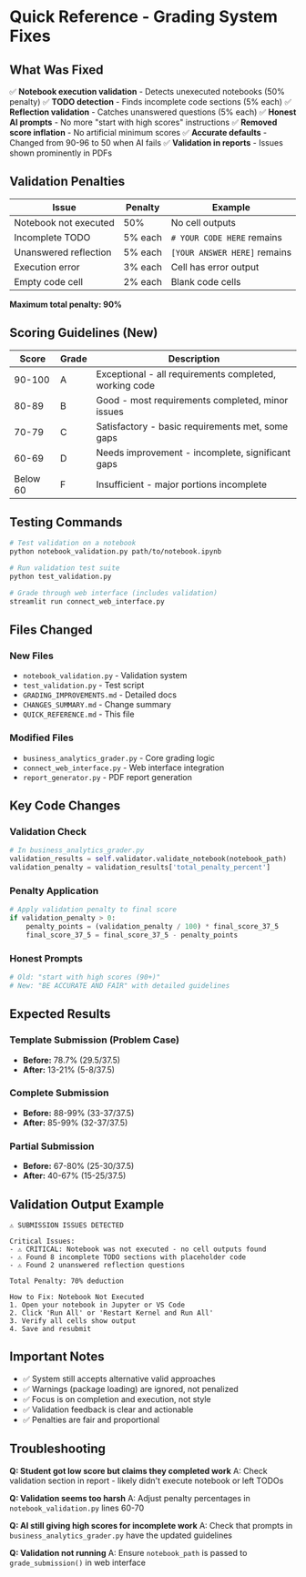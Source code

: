 # Quick Reference - Grading System Fixes

## What Was Fixed

✅ **Notebook execution validation** - Detects unexecuted notebooks (50% penalty)
✅ **TODO detection** - Finds incomplete code sections (5% each)
✅ **Reflection validation** - Catches unanswered questions (5% each)
✅ **Honest AI prompts** - No more "start with high scores" instructions
✅ **Removed score inflation** - No artificial minimum scores
✅ **Accurate defaults** - Changed from 90-96 to 50 when AI fails
✅ **Validation in reports** - Issues shown prominently in PDFs

## Validation Penalties

| Issue | Penalty | Example |
|-------|---------|---------|
| Notebook not executed | 50% | No cell outputs |
| Incomplete TODO | 5% each | `# YOUR CODE HERE` remains |
| Unanswered reflection | 5% each | `[YOUR ANSWER HERE]` remains |
| Execution error | 3% each | Cell has error output |
| Empty code cell | 2% each | Blank code cells |

**Maximum total penalty: 90%**

## Scoring Guidelines (New)

| Score | Grade | Description |
|-------|-------|-------------|
| 90-100 | A | Exceptional - all requirements completed, working code |
| 80-89 | B | Good - most requirements completed, minor issues |
| 70-79 | C | Satisfactory - basic requirements met, some gaps |
| 60-69 | D | Needs improvement - incomplete, significant gaps |
| Below 60 | F | Insufficient - major portions incomplete |

## Testing Commands

```bash
# Test validation on a notebook
python notebook_validation.py path/to/notebook.ipynb

# Run validation test suite
python test_validation.py

# Grade through web interface (includes validation)
streamlit run connect_web_interface.py
```

## Files Changed

### New Files
- `notebook_validation.py` - Validation system
- `test_validation.py` - Test script
- `GRADING_IMPROVEMENTS.md` - Detailed docs
- `CHANGES_SUMMARY.md` - Change summary
- `QUICK_REFERENCE.md` - This file

### Modified Files
- `business_analytics_grader.py` - Core grading logic
- `connect_web_interface.py` - Web interface integration
- `report_generator.py` - PDF report generation

## Key Code Changes

### Validation Check
```python
# In business_analytics_grader.py
validation_results = self.validator.validate_notebook(notebook_path)
validation_penalty = validation_results['total_penalty_percent']
```

### Penalty Application
```python
# Apply validation penalty to final score
if validation_penalty > 0:
    penalty_points = (validation_penalty / 100) * final_score_37_5
    final_score_37_5 = final_score_37_5 - penalty_points
```

### Honest Prompts
```python
# Old: "start with high scores (90+)"
# New: "BE ACCURATE AND FAIR" with detailed guidelines
```

## Expected Results

### Template Submission (Problem Case)
- **Before:** 78.7% (29.5/37.5)
- **After:** 13-21% (5-8/37.5)

### Complete Submission
- **Before:** 88-99% (33-37/37.5)
- **After:** 85-99% (32-37/37.5)

### Partial Submission
- **Before:** 67-80% (25-30/37.5)
- **After:** 40-67% (15-25/37.5)

## Validation Output Example

```
⚠️ SUBMISSION ISSUES DETECTED

Critical Issues:
- ⚠️ CRITICAL: Notebook was not executed - no cell outputs found
- ⚠️ Found 8 incomplete TODO sections with placeholder code
- ⚠️ Found 2 unanswered reflection questions

Total Penalty: 70% deduction

How to Fix: Notebook Not Executed
1. Open your notebook in Jupyter or VS Code
2. Click 'Run All' or 'Restart Kernel and Run All'
3. Verify all cells show output
4. Save and resubmit
```

## Important Notes

- ✅ System still accepts alternative valid approaches
- ✅ Warnings (package loading) are ignored, not penalized
- ✅ Focus is on completion and execution, not style
- ✅ Validation feedback is clear and actionable
- ✅ Penalties are fair and proportional

## Troubleshooting

**Q: Student got low score but claims they completed work**
A: Check validation section in report - likely didn't execute notebook or left TODOs

**Q: Validation seems too harsh**
A: Adjust penalty percentages in `notebook_validation.py` lines 60-70

**Q: AI still giving high scores for incomplete work**
A: Check that prompts in `business_analytics_grader.py` have the updated guidelines

**Q: Validation not running**
A: Ensure `notebook_path` is passed to `grade_submission()` in web interface
